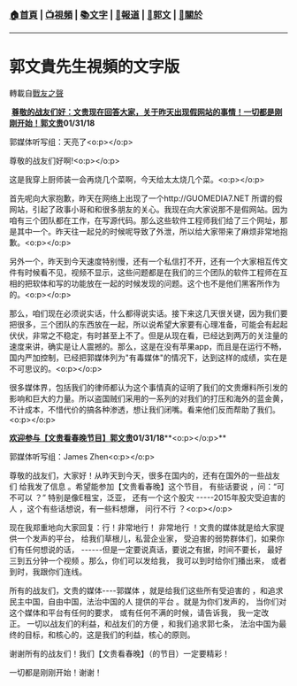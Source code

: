 ###  [:house:首頁](https://github.com/ourhimalayas/home) | [:tv:視頻](https://github.com/ourhimalayas/videos) | [:books:文字](https://github.com/ourhimalayas/txt) | [:newspaper:報道](https://github.com/ourhimalayas/news) | [:eagle:郭文](https://github.com/ourhimalayas/guomedia) | [:pray:關於](https://github.com/ourhimalayas/home/tree/master/about)
---
# 郭文貴先生視頻的文字版
轉載自[戰友之聲](http://littleantvoice.blogspot.com)

&nbsp;[**尊敬的战友们好：文贵现在回答大家，关于昨天出现假网站的事情！一切都是刚刚开始！郭文贵**](https://www.blogger.com/null)**01/31/18**

郭媒体听写组：天亮了<o:p></o:p>



尊敬的战友们好啊!<o:p></o:p>

这是我穿上厨师装一会再烧几个菜啊，今天给太太烧几个菜。<o:p></o:p>



首先呢向大家抱歉，昨天在网络上出现了一个http://GUOMEDIA7.NET&nbsp;所谓的假网站，引起了政事小哥和和很多朋友的关心。我现在向大家说那不是假网站。因为咱有三个团队都在工作，在写源代码。那么这些软件工程师我们给了三个网址，那是其中一个。昨天往一起兑的时候呢导致了外泄，所以给大家带来了麻烦非常地抱歉。<o:p></o:p>



另外一个，昨天到今天速度特别慢，还有一个私信打不开，还有一个大家相互传文件有时候看不见，视频不显示，这些问题都是在我们的三个团队的软件工程师在互相的把软体和写的功能放在一起的时候发现的问题。这个也不是他们黑客所作为的。<o:p></o:p>



那么，咱们现在必须说实话，什么都得说实话。接下来这几天很关键，因为我们要把很多，三个团队的东西放在一起，所以说希望大家要有心理准备，可能会有起起伏伏，非常之不稳定，有时甚至上不了。但是从现在看，已经达到两万的关注量的速度来讲，确实是让人震撼的。那么，这是在没有苹果app，而且是在运行不畅，国内严加控制，已经把郭媒体列为"有毒媒体"的情况下，达到这样的成绩，实在是不可思议的。<o:p></o:p>



很多媒体界，包括我们的律师都认为这个事情真的证明了我们的文贵爆料所引发的影响和巨大的力量。所以盗国贼们采用的一系列的对我们的打压和海外的蓝金黄，不计成本，不惜代价的搞各种渗透，想让我们闭嘴。看来他们反而帮助了我们。<o:p></o:p>



[**欢迎参与【文贵看春晚节目】郭文贵**](https://www.blogger.com/null)**01/31/18****<o:p></o:p>**

郭媒体听写组：James Zhen<o:p></o:p>



尊敬的战友们，大家好！从昨天到今天，很多在国内的，还有在国外的一些战友们&nbsp;给我发了信息&nbsp;。希望能参加【文贵看春晚】这个节目，&nbsp;有些话要说&nbsp;，问：“可不可以&nbsp;？”&nbsp;特别是像E租宝，泛亚，&nbsp;还有一个这个股灾&nbsp;-----2015年股灾受迫害的人&nbsp;，这个有些话想说，有一些料想爆，&nbsp;问行不行&nbsp;？<o:p></o:p>



现在我郑重地向大家回复：行！非常地行！&nbsp;非常地行&nbsp;！文贵的媒体就是给大家提供一个发声的平台，&nbsp;给我们草根儿，私营企业家，&nbsp;受迫害的弱势群体们，如果你们有任何想说的话，&nbsp;------但是一定要说真话，要说之有据，时间不要长，&nbsp;最好三到五分钟一个视频&nbsp;。那么，你们可以发给我，&nbsp;我可以到时给你们播出来，&nbsp;或者到时，我跟你们连线。



所有的战友们，文贵的媒体----郭媒体&nbsp;，就是给我们这些所有受迫害的&nbsp;，和追求民主中国，自由中国，法治中国的人&nbsp;提供的平台&nbsp;。就是为你们发声的，&nbsp;当你们对这个媒体和平台有任何的要求，&nbsp;或有任何不满的时候，请告诉我，&nbsp;我一定改正。&nbsp;一切以战友们的利益，和战友们的方便&nbsp;，和我们追求郭七条，&nbsp;法治中国为最终的目标，和核心的，这是我们的利益，核心的原则。



谢谢所有的战友们！我们【文贵看春晚】（的节目）一定要精彩！



一切都是刚刚开始！谢谢！

<u></u><sub></sub><sup></sup><strike></strike>